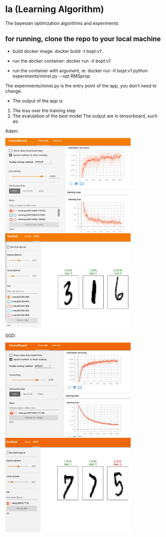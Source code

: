 # la (Learning Algorithm)
The bayesian optimization algorithms and experiments

## for running, clone the repo to your local machine
- build docker image:
docker build -t bopt:v1 . 

- run the docker container:
docker run -it bopt:v1 

- run the container with argument, ie:
docker run -it bopt:v1 python experiments/minst.py --opt RMSprop

The experiments/minst.py is the entry point of the app, you don't need to change. 

- The output of the app is:
1. The loss over the training step
2. The evalulation of the best model
The output are in tensorboard, such as:

Adam:
<p float="left">
<img src="https://github.com/zzh237/la/blob/main/docs/result_exp_1.jpg" width="400" height="300">
<img src="https://github.com/zzh237/la/blob/main/docs/result_exp_2.jpg" width="400" height="300">  
</p>

SGD:
<p float="left">
<img src="https://github.com/zzh237/la/blob/main/docs/result_sgd_exp_1.jpg" width="400" height="300">
<img src="https://github.com/zzh237/la/blob/main/docs/result_sgd_exp_2.jpg" width="400" height="300">  
</p>



